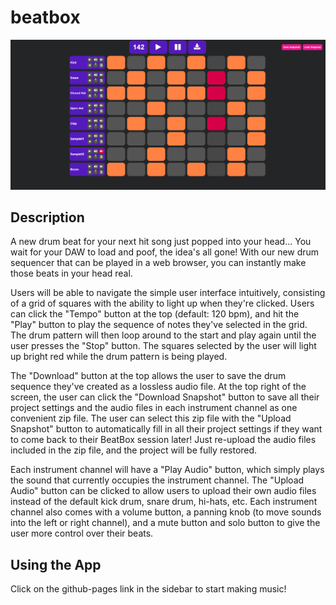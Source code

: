 # beatbox
  
![alt text](https://github.com/dakotalrubin/beatbox/blob/main/images/screenshot.png?raw=true)  
  
## Description
  
A new drum beat for your next hit song just popped into your head... You wait for your DAW to load and poof, the idea's all gone! With our new drum sequencer that can be played in a web browser, you can instantly make those beats in your head real.  
  
Users will be able to navigate the simple user interface intuitively, consisting of a grid of squares with the ability to light up when they're clicked. Users can click the "Tempo" button at the top (default: 120 bpm), and hit the "Play" button to play the sequence of notes they've selected in the grid. The drum pattern will then loop around to the start and play again until the user presses the "Stop" button. The squares selected by the user will light up bright red while the drum pattern is being played.  

The "Download" button at the top allows the user to save the drum sequence they've created as a lossless audio file. At the top right of the screen, the user can click the "Download Snapshot" button to save all their project settings and the audio files in each instrument channel as one convenient zip file. The user can select this zip file with the "Upload Snapshot" button to automatically fill in all their project settings if they want to come back to their BeatBox session later! Just re-upload the audio files included in the zip file, and the project will be fully restored.  
  
Each instrument channel will have a "Play Audio" button, which simply plays the sound that currently occupies the instrument channel. The "Upload Audio" button can be clicked to allow users to upload their own audio files instead of the default kick drum, snare drum, hi-hats, etc. Each instrument channel also comes with a volume button, a panning knob (to move sounds into the left or right channel), and a mute button and solo button to give the user more control over their beats.  
  
## Using the App
  
Click on the github-pages link in the sidebar to start making music!